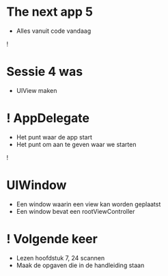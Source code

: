 The next app 5
===
* Alles vanuit code vandaag

!

Sessie 4 was
===
* UIView maken

!
AppDelegate
===
* Het punt waar de app start
* Het punt om aan te geven waar we starten

!

UIWindow
===
* Een window waarin een view kan worden geplaatst
* Een window bevat een rootViewController

!
Volgende keer
===
* Lezen hoofdstuk 7, 24 scannen
* Maak de opgaven die in de handleiding staan
